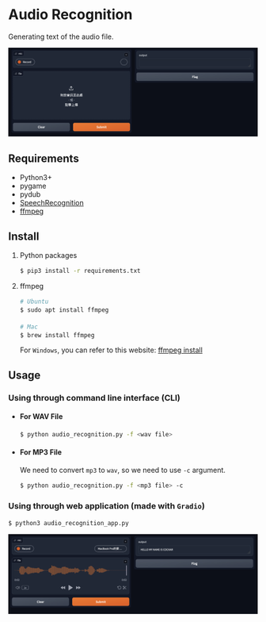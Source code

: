 # Audio Recognition

Generating text of the audio file.

![](images/demo.png)

## Requirements

- Python3+
- pygame
- pydub
- [SpeechRecognition](https://github.com/Uberi/speech_recognition)
- [ffmpeg](https://ffmpeg.org/)

## Install

1. Python packages

    ```bash
    $ pip3 install -r requirements.txt
    ```

2. ffmpeg

    ```bash
    # Ubuntu
    $ sudo apt install ffmpeg

    # Mac
    $ brew install ffmpeg
    ```

    For `Windows`, you can refer to this website: [ffmpeg install](https://github.com/adaptlearning/adapt_authoring/wiki/Installing-FFmpeg)

## Usage

### Using through command line interface (CLI)

- #### For WAV File

    ```bash
    $ python audio_recognition.py -f <wav file>
    ```

- #### For MP3 File

    We need to convert `mp3` to `wav`, so we need to use `-c` argument.

    ```bash
    $ python audio_recognition.py -f <mp3 file> -c
    ```

### Using through web application (made with `Gradio`)

```bash
$ python3 audio_recognition_app.py
```

![](images/result.png)
